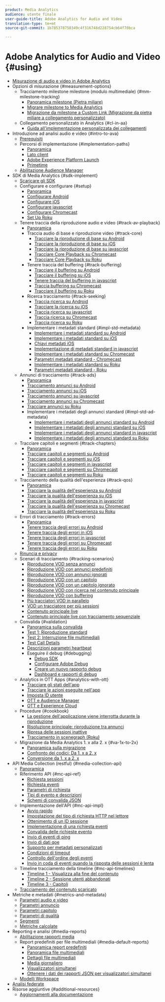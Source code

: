 ```yaml
---
product: Media Analytics
audience: utente finale
user-guide-title: Adobe Analytics for Audio and Video
translation-type: tm+mt
source-git-commit: 1b785378750349c4f316748d228754cb64f70bca

---
```



# Adobe Analytics for Audio and Video {#using}

+ [Misurazione di audio e video in Adobe Analytics](media-overview.md)
+ Opzioni di misurazione {#measurement-options}
   + Tracciamento milestone milestone (modulo multimediale) {#mm-milestone-tracking}
      + [Panoramica milestone (Pietra miliare)](measurement-options/mm-milestone-tracking/milestone-overview.md)
      + [Migrare milestone to Media Analytics](measurement-options/mm-milestone-tracking/migrate-ms-to-va.md)
      + [Migrazione da milestone a Custom Link (Migrazione da pietra miliare a collegamento personalizzato)](measurement-options/mm-milestone-tracking/migrate-ms-to-cl.md)
   + Collegamento personalizzato in Analytics {#cl-in-aa}
      + [Guida all'implementazione personalizzata dei collegamenti](measurement-options/cl-in-aa/cl-impl-guide.md)
+ Introduzione ad analisi audio e video {#intro-to-ava}
   + [Prerequisiti](intro-to-ava/prereqs.md)
   + Percorsi di implementazione {#implementation-paths}
      + [Panoramica](intro-to-ava/implementation-paths/implementation-paths.md)
      + [Lato client](intro-to-ava/implementation-paths/client-side-path.md)
      + [Adobe Experience Platform Launch](intro-to-ava/implementation-paths/launch-path.md)
      + [Primetime](intro-to-ava/implementation-paths/primetime-path.md)
   + [Abilitazione Audience Manager](intro-to-ava/am-enablement.md)
+ SDK di Media Analytics {#sdk-implement}
   + [Scaricare gli SDK](sdk-implement/download-sdks.md)
   + Configurare e configurare {#setup}
      + [Panoramica](sdk-implement/setup/setup-overview.md)
      + [Configurare Android](sdk-implement/setup/set-up-android.md)
      + [Configurare iOS](sdk-implement/setup/set-up-ios.md)
      + [Configurare javascript](sdk-implement/setup/set-up-js.md)
      + [Configurare Chromecast](sdk-implement/setup/set-up-chromecast.md)
      + [Set Up Roku](sdk-implement/setup/set-up-roku.md)
   + Tenere traccia della riproduzione audio e video {#track-av-playback}
      + [Panoramica](sdk-implement/track-av-playback/track-core-overview.md)
      + Traccia audio di base e riproduzione video {#track-core}
         + [Tracciare la riproduzione di base su Android](sdk-implement/track-av-playback/track-core/track-core-android.md)
         + [Tracciare la riproduzione di base su iOS](sdk-implement/track-av-playback/track-core/track-core-ios.md)
         + [Tracciare la riproduzione di base su javascript](sdk-implement/track-av-playback/track-core/track-core-js.md)
         + [Tracciare Core Playback su Chromecast](sdk-implement/track-av-playback/track-core/track-core-chromecast.md)
         + [Tracciare Core Playback su Roku](sdk-implement/track-av-playback/track-core/track-core-roku.md)
      + Tenere traccia del buffering {#track-buffering}
         + [Tracciare il buffering su Android](sdk-implement/track-av-playback/track-buffering/track-buffering-android.md)
         + [Tracciare il buffering su iOS](sdk-implement/track-av-playback/track-buffering/track-buffering-ios.md)
         + [Tenere traccia del buffering in javascript](sdk-implement/track-av-playback/track-buffering/track-buffering-js.md)
         + [Traccia buffering su Chromecast](sdk-implement/track-av-playback/track-buffering/track-buffering-chromecast.md)
         + [Tracciare il buffering su Roku](sdk-implement/track-av-playback/track-buffering/track-buffering-roku.md)
      + Ricerca tracciamento {#track-seeking}
         + [Traccia ricerca su Android](sdk-implement/track-av-playback/track-seeking/track-seeking-android.md)
         + [Tracciare la ricerca su iOS](sdk-implement/track-av-playback/track-seeking/track-seeking-ios.md)
         + [Traccia ricerca su javascript](sdk-implement/track-av-playback/track-seeking/track-seeking-js.md)
         + [Traccia ricerca su Chromecast](sdk-implement/track-av-playback/track-seeking/track-seeking-chromecast.md)
         + [Traccia ricerca su Roku](sdk-implement/track-av-playback/track-seeking/track-seeking-roku.md)
      + Implementare i metadati standard {#impl-std-metadata}
         + [Implementare i metadati standard su Android](sdk-implement/track-av-playback/impl-std-metadata/impl-std-metadata-android.md)
         + [Implementare i metadati standard su iOS](sdk-implement/track-av-playback/impl-std-metadata/impl-std-metadata-ios.md)
         + [Chiavi metadati iOS](sdk-implement/track-av-playback/impl-std-metadata/ios-metadata-keys.md)
         + [Implementazione di metadati standard in javascript](sdk-implement/track-av-playback/impl-std-metadata/impl-std-metadata-js.md)
         + [Implementare i metadati standard su Chromecast](sdk-implement/track-av-playback/impl-std-metadata/impl-std-metadata-chromecast.md)
         + [Parametri metadati standard - Chromecast](sdk-implement/track-av-playback/impl-std-metadata/chromecast-metadata.md)
         + [Implementare i metadati standard su Roku](sdk-implement/track-av-playback/impl-std-metadata/impl-std-metadata-roku.md)
         + [Parametri metadati standard - Roku](sdk-implement/track-av-playback/impl-std-metadata/roku-metadata.md)
   + Annunci di tracciamento {#track-ads}
      + [Panoramica](sdk-implement/track-ads/track-ads-overview.md)
      + [Tracciamento annunci su Android](sdk-implement/track-ads/track-ads-android.md)
      + [Tracciamento annunci su iOS](sdk-implement/track-ads/track-ads-ios.md)
      + [Tracciamento annunci su javascript](sdk-implement/track-ads/track-ads-js.md)
      + [Tracciamento annunci su Chromecast](sdk-implement/track-ads/track-ads-chromecast.md)
      + [Tracciare annunci su Roku](sdk-implement/track-ads/track-ads-roku.md)
      + Implementare i metadati degli annunci standard {#impl-std-ad-metadata}
         + [Implementare i metadati degli annunci standard su Android](sdk-implement/track-ads/impl-std-ad-metadata/impl-std-ad-metadata-android.md)
         + [Implementare i metadati degli annunci standard su iOS](sdk-implement/track-ads/impl-std-ad-metadata/impl-std-ad-metadata-ios.md)
         + [Implementare i metadati degli annunci standard in javascript](sdk-implement/track-ads/impl-std-ad-metadata/impl-std-ad-metadata-js.md)
         + [Implementare i metadati degli annunci standard su Roku](sdk-implement/track-ads/impl-std-ad-metadata/impl-std-ad-metadata-roku.md)
   + Tracciare capitoli e segmenti {#track-chapters}
      + [Panoramica](sdk-implement/track-chapters/track-chapters-overview.md)
      + [Tracciare capitoli e segmenti su Android](sdk-implement/track-chapters/track-chapters-android.md)
      + [Tracciare capitoli e segmenti su iOS](sdk-implement/track-chapters/track-chapters-ios.md)
      + [Tracciare capitoli e segmenti in javascript](sdk-implement/track-chapters/track-chapters-js.md)
      + [Tracciare capitoli e segmenti su Chromecast](sdk-implement/track-chapters/track-chapters-chromecast.md)
      + [Tracciare capitoli e segmenti su Roku](sdk-implement/track-chapters/track-chapters-roku.md)
   + Tracciamento della qualità dell'esperienza {#track-qos}
      + [Panoramica](sdk-implement/track-qos/track-qos-overview.md)
      + [Tracciare la qualità dell'esperienza su Android](sdk-implement/track-qos/track-qos-android.md)
      + [Tracciare la qualità dell'esperienza su iOS](sdk-implement/track-qos/track-qos-ios.md)
      + [Tracciare la qualità dell'esperienza in javascript](sdk-implement/track-qos/track-qos-js.md)
      + [Tracciare la qualità dell'esperienza su Chromecast](sdk-implement/track-qos/track-qos-chromecast.md)
      + [Tracciare la qualità dell'esperienza su Roku](sdk-implement/track-qos/track-qos-roku.md)
   + Errori di tracciamento {#track-errors}
      + [Panoramica](sdk-implement/track-errors/track-errors-overview.md)
      + [Tenere traccia degli errori su Android](sdk-implement/track-errors/track-errors-android.md)
      + [Tenere traccia degli errori in iOS](sdk-implement/track-errors/track-errors-ios.md)
      + [Tenere traccia degli errori in javascript](sdk-implement/track-errors/track-errors-js.md)
      + [Tenere traccia degli errori su Chromecast](sdk-implement/track-errors/track-errors-chromecast.md)
      + [Tenere traccia degli errori su Roku](sdk-implement/track-errors/track-errors-roku.md)
   + [Rinuncia e privacy](sdk-implement/opt-out-privacy.md)
   + Scenari di tracciamento {#tracking-scenarios}
      + [Riproduzione VOD senza annunci](sdk-implement/tracking-scenarios/vod-no-intrs-details.md)
      + [Riproduzione VOD con annunci predefiniti](sdk-implement/tracking-scenarios/vod-preroll-ads.md)
      + [Riproduzione VOD con annunci ignorati](sdk-implement/tracking-scenarios/vod-skipped-ads.md)
      + [Riproduzione VOD con un capitolo](sdk-implement/tracking-scenarios/vod-one-chapter.md)
      + [Riproduzione VOD con un capitolo ignorato](sdk-implement/tracking-scenarios/vod-skipped-chapter.md)
      + [Riproduzione VOD con ricerca nel contenuto principale](sdk-implement/tracking-scenarios/vod-seeking.md)
      + [Riproduzione VOD con buffering](sdk-implement/tracking-scenarios/vod-buffering.md)
      + [Più tracciatori VOD in parallelo](sdk-implement/tracking-scenarios/vod-multi-trackers.md)
      + [VOD un tracciatore per più sessioni](sdk-implement/tracking-scenarios/vod-multi-track-one-session.md)
      + [Contenuto principale live](sdk-implement/tracking-scenarios/live-main-content.md)
      + [Contenuto principale live con tracciamento sequenziale](sdk-implement/tracking-scenarios/live-sequential.md)
   + Convalida {#validation}
      + [Panoramica sulla convalida](sdk-implement/validation/validation-overview.md)
      + [Test 1: Riproduzione standard](sdk-implement/validation/test1-standard-playback.md)
      + [Test 2: Interruzione file multimediali](sdk-implement/validation/test2-media-interrupt.md)
      + [Test Call Details](sdk-implement/validation/test-call-details.md)
      + [Descrizioni parametri heartbeat](sdk-implement/validation/heartbeat-params.md)
      + Eseguire il debug {#debugging}
         + [Debug SDK](sdk-implement/validation/debugging/sdk-debugging.md)
         + [Configurare Adobe Debug](sdk-implement/validation/debugging/config-adobe-debug.md)
         + [Creare un nuovo rapporto debug](sdk-implement/validation/debugging/create-new-debug-report.md)
         + [Dashboard e rapporti di debug](sdk-implement/validation/debugging/debug-dash-repts.md)
   + Analytics in OTT Apps {#analytics-with-ott}
      + [Tracciare gli stati dell'app](sdk-implement/analytics-with-ott/track-app-states.md)
      + [Tracciare le azioni eseguite nell'app](sdk-implement/analytics-with-ott/track-app-actions.md)
      + [Imposta ID utente](sdk-implement/analytics-with-ott/set-user-ids.md)
      + [OTT e Audience Manager](sdk-implement/analytics-with-ott/ott-am.md)
      + [OTT e Experience Cloud](sdk-implement/analytics-with-ott/ott-experience-cloud.md)
   + Procedure {#cookbook}
      + [La gestione dell'applicazione viene interrotta durante la riproduzione](sdk-implement/cookbook/app-interrupts.md)
      + [Risoluzione principale: riproduzione tra annunci](sdk-implement/cookbook/fix-ad-play-ad.md)
      + [Ripresa delle sessioni inattive](sdk-implement/cookbook/resuming-inactive.md)
      + [Tracciamento in scenegraph (Roku)](sdk-implement/cookbook/sdk-track-scenegraph.md)
   + Migrazione da Media Analytics 1. x alla 2. x {#va-1x-to-2x}
      + [Panoramica sulla migrazione](sdk-implement/va-1x-to-2x/mig-1x-2x-overview.md)
      + [Confronto dei codici: Da 1. x a 2. x](sdk-implement/va-1x-to-2x/code-comparison-1x-2x.md)
      + [Conversione da 1. x a 2. x](sdk-implement/va-1x-to-2x/1x-2x-api-change.md)
+ API Media Collection (restful) {#media-collection-api}
   + [Panoramica](media-collection-api/mc-api-overview.md)
   + Riferimento API {#mc-api-ref}
      + [Richiesta sessioni](media-collection-api/mc-api-ref/mc-api-sessions-req.md)
      + [Richiesta eventi](media-collection-api/mc-api-ref/mc-api-events-req.md)
      + [Parametri di richiesta](media-collection-api/mc-api-ref/mc-api-req-params.md)
      + [Tipi di evento e descrizioni](media-collection-api/mc-api-ref/mc-api-event-types.md)
      + [Schemi di convalida JSON](media-collection-api/mc-api-ref/mc-api-json-validation.md)
   + Implementazione dell'API {#mc-api-impl}
      + [Avvio rapido](media-collection-api/mc-api-impl/mc-api-quick-start.md)
      + [Impostazione del tipo di richiesta HTTP nel lettore](media-collection-api/mc-api-impl/mc-api-set-http-req.md)
      + [Ottenimento di un ID sessione](media-collection-api/mc-api-impl/mc-api-obtain-sid.md)
      + [Implementazione di una richiesta eventi](media-collection-api/mc-api-impl/mc-api-impl-events-req.md)
      + [Convalida delle richieste evento](media-collection-api/mc-api-impl/mc-api-validate-reqs.md)
      + [Invio di eventi di ping](media-collection-api/mc-api-impl/mc-api-sed-pings.md)
      + [Invio di dati qoe](media-collection-api/mc-api-impl/mc-api-sending-qoe.md)
      + [Supporto per metadati personalizzati](media-collection-api/mc-api-impl/mc-api-custom-meta.md)
      + [Condizioni di timeout](media-collection-api/mc-api-impl/mc-api-timeout.md)
      + [Controllo dell'ordine degli eventi](media-collection-api/mc-api-impl/mc-api-ctrl-order.md)
      + [Invio in coda di eventi quando la risposta delle sessioni è lenta](media-collection-api/mc-api-impl/mc-api-queuing.md)
   + Timeline tracciamento della timeline {#mc-api-timelines}
      + [Timeline 1 - Visualizza alla fine del contenuto](media-collection-api/mc-api-timelines/mc-api-timeline-1.md)
      + [Timeline 2 - Sessione utenti abbandonati](media-collection-api/mc-api-timelines/mc-api-timeline-2.md)
      + [Timeline 3 - Capitoli](media-collection-api/mc-api-timelines/mc-api-timeline-3.md)
   + [Tracciamento del contenuto scaricato](media-collection-api/track-downloaded-content.md)
+ Metriche e metadati {#metrics-and-metadata}
   + [Parametri audio e video](metrics-and-metadata/audio-video-parameters.md)
   + [Parametri annuncio](metrics-and-metadata/ad-parameters.md)
   + [Parametri capitolo](metrics-and-metadata/chapter-parameters.md)
   + [Parametri di qualità](metrics-and-metadata/quality-parameters.md)
   + [Segmenti](metrics-and-metadata/segments.md)
   + [Metriche calcolate](metrics-and-metadata/calculated-metrics.md)
+ Reporting e analisi {#media-reports}
   + [Abilitazione rapporti media](media-reports/media-reports-enable.md)
   + Report predefiniti per file multimediali {#media-default-reports}
      + [Panoramica report predefiniti](media-reports/media-default-reports/default-reports-overview.md)
      + [Panoramica file multimediali](media-reports/media-default-reports/media-reports-overview.md)
      + [Dettagli file multimediali](media-reports/media-default-reports/media-reports-detail.md)
      + [Media giornaliero](media-reports/media-default-reports/media-reports-daypart.md)
      + [Visualizzatori simultanei](media-reports/media-default-reports/media-concurrent-viewers.md)
      + [Ottenere i dati dei rapporti JSON per visualizzatori simultanei](media-reports/media-default-reports/get-concurrent-json.md)
   + [Modelli Workspace](media-reports/media-workspace-templates.md)
+ [Analisi federate](federated-analytics.md)
+ Risorse aggiuntive {#additional-resources}
   + [Aggiornamenti alla documentazione](additional-resources/doc-updates.md)
